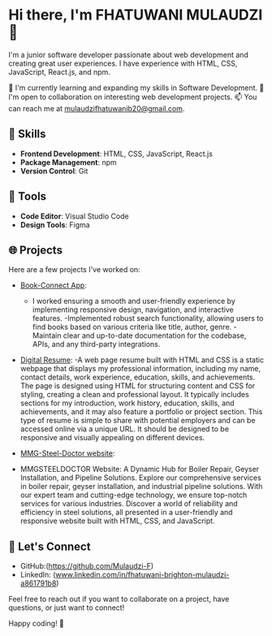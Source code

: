 
# Hi there, I'm FHATUWANI MULAUDZI 👋

I'm a junior software developer passionate about web development and creating great user experiences. I have experience with HTML, CSS, JavaScript, React.js, and npm. 

🌱 I'm currently learning and expanding my skills in Software Development.
🤝 I'm open to collaboration on interesting web development projects.
📫 You can reach me at mulaudzifhatuwanib20@gmail.com.

## 🚀 Skills

- **Frontend Development**: HTML, CSS, JavaScript, React.js
- **Package Management**: npm
- **Version Control**: Git

## 🔧 Tools

- **Code Editor**: Visual Studio Code
- **Design Tools**: Figma

## 🌐 Projects

Here are a few projects I've worked on:

- [Book-Connect App](link):
  - I worked ensuring a smooth and user-friendly experience by
  implementing responsive design, navigation, and interactive
  features.
  -Implemented robust search functionality, allowing users to find
  books based on various criteria like title, author, genre.
  -Maintain clear and up-to-date documentation for the codebase,
  APIs, and any third-party integrations.

- [Digital Resume](link):
  -A web page resume built with HTML and CSS is a static webpage that displays my professional information,
  including my name, contact details, work experience, education, skills, and achievements.
  The page is designed using HTML for structuring content and CSS for styling, creating a clean and professional layout.
   It typically includes sections for my introduction, work history, education, skills, and achievements,
  and it may also feature a portfolio or project section.
  This type of resume is simple to share with potential employers and can be accessed online via a unique URL.
   It should be designed to be responsive and visually appealing on different devices.
  
- [MMG-Steel-Doctor website](link):
 - MMGSTEELDOCTOR Website: A Dynamic Hub for Boiler Repair, Geyser Installation, and Pipeline Solutions.
   Explore our comprehensive services in boiler repair, geyser installation, and industrial pipeline solutions.
   With our expert team and cutting-edge technology, we ensure top-notch services for various industries.
   Discover a world of reliability and efficiency in steel solutions,
  all presented in a user-friendly and responsive website built with HTML, CSS, and JavaScript.
  
## 💬 Let's Connect

- GitHub:(https://github.com/Mulaudzi-F)
- LinkedIn: (www.linkedin.com/in/fhatuwani-brighton-mulaudzi-a861791b8)


Feel free to reach out if you want to collaborate on a project, have questions, or just want to connect!

Happy coding! 🚀
